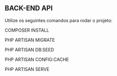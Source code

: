 ## BACK-END API

Utilize os seguintes comandos para rodar o projeto:

COMPOSER INSTALL

PHP ARTISAN MIGRATE

PHP ARTISAN DB:SEED 

PHP ARTISAN CONFIG:CACHE 

PHP ARTISAN SERVE
